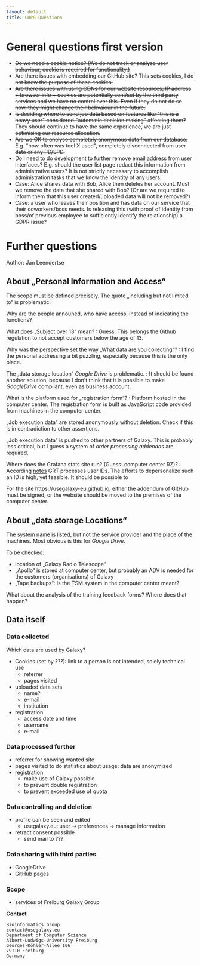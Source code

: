 ```yaml
---
layout: default
title: GDPR Questions
---
```


# General questions first version

- ~~Do we need a cookie notice? (We do not track or analyse user behaviour, cookie is required for functionality.)~~
- ~~Are there issues with embedding our GitHub site? This sets cookies, I do not know the purpose of these cookies.~~
- ~~Are there issues with using CDNs for our website resources, IP address + browser info + cookies are potentially sent/set by the third party services and we have no control over this. Even if they do not do so now, they might change their behvaiour in the future.~~
- ~~Is deciding where to send job data based on features like "this is a heavy user" considered "automatic decision making" affecting them? They should continue to have the same experience, we are just optimising our resource allocation.~~
- ~~Are we OK to analyse completely anonymous data from our database. E.g. "how often was tool X used", completely disconnected from user data or any PD/SPD.~~
- Do I need to do development to further remove email address from user interfaces? E.g. should the user list page redact this information from administrative users? It is not strictly necessary to accomplish administration tasks that we know the identity of any users.
- Case: Alice shares data with Bob, Alice then deletes her account. Must we remove the data that she shared with Bob? (Or are we required to inform them that this user created/uploaded data will not be removed?)
- Case: a user who leaves their position and has data on our service that their coworkers/boss needs. Is releasing this (with proof of identity from boss/of previous employee to sufficiently identify the relationship) a GDPR issue?

# Further questions

Author: Jan Leendertse

## About „Personal Information and Access“

The scope must be defined precisely. The quote „including but not limited to“ is problematic.

Why are the people announed, who have access, instead of indicating the functions?

What does „Subject over 13“ mean?
:   Guess: This belongs the Github regulation to not accept customers below the age of 13.

Why was the perspective set the way „What data are you collecting“?
:   I find the personal addressing a bit puzzling, especially because this is the only place.

The „data storage location“ *Google Drive* is problematic.
:   It should be found another solution, because I don't think that it is possible to make *GoogleDrive* compliant, even as business account.

What is the platform used for „registration form“?
:   Platform hosted in the computer center. The registration form is built as JavaScript code provided from machines in the computer center.

„Job execution data“ are stored anonymously without deletion. Check if this is in contradiction to other assertions.

„Job execution data“ is pushed to other partners of Galaxy. This is probably less critical, but I guess a system of *order processing addendas* are required.

Where does the Grafana stats site run? (Guess: computer center RZ)?
:   According [notes](notes.md) GRT processes user IDs. The efforts to depersonalize such an ID is high, yet feasible. It should be possible to

For the site https://usegalaxy-eu.github.io, either the addendum of GitHub must be signed, or the website should be moved to the premises of the computer center.

## About „data storage Locations“

The system name is listed, but not the service provider and the place of the machines. Most obvious is this for *Google Drive*.

To be checked:

- location of „Galaxy Radio Telescope“
- „Apollo“ is stored at computer center, but probably an ADV is needed for the customers (organisations) of Galaxy
- „Tape backups“: Is the TSM system in the computer center meant?

What about the analysis of the training feedback forms? Where does that happen?

## Data itself

### Data collected

Which data are used by Galaxy?

- Cookies (set by ???): link to a person is not intended, solely technical use
  - referrer
  - pages visited
- uploaded data sets
  - name?
  - e-mail
  - institution
- registration
  - access date and time
  - username
  - e-mail


### Data processed further

- referrer for showing wanted site
- pages visited to do statistics about usage: data are anonymized <!--directly, before processing?-->
- registration
  - make use of Galaxy possible
  - to prevent double registration
  - to prevent exceeded use of quota

### Data controlling and deletion

- profile can be seen and edited
  - usegalaxy.eu: user → preferences → manage information
- retract consent possible
  - send mail to ???

### Data sharing with third parties

- GoogleDrive
- GitHub pages

### Scope

- services of Freiburg Galaxy Group

**Contact**

```
Bioinformatics Group
contact@usegalaxy.eu
Department of Computer Science
Albert-Ludwigs-University Freiburg
Georges-Köhler-Allee 106
79110 Freiburg
Germany
```



<!-- Are there embedded sites which are not clearly distinguishible?-->

<!-- What about google analytics?-->
